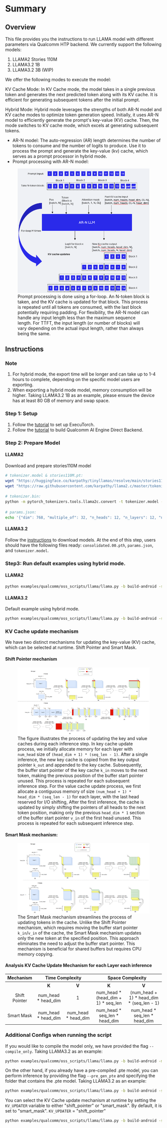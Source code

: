 # Summary

## Overview
This file provides you the instructions to run LLAMA model with different parameters via Qualcomm HTP backend. We currently support the following models:
 1. LLAMA2 Stories 110M
 2. LLAMA3.2 1B
 3. LLAMA3.2 3B (WIP)

We offer the following modes to execute the model:

KV Cache Mode: In KV Cache mode, the model takes in a single previous token and generates the next predicted token along with its KV cache. It is efficient for generating subsequent tokens after the initial prompt.

Hybrid Mode: Hybrid mode leverages the strengths of both AR-N model and KV cache modes to optimize token generation speed. Initially, it uses AR-N model to efficiently generate the prompt's key-value (KV) cache. Then, the mode switches to KV cache mode, which excels at generating subsequent tokens.
  - AR-N model: The auto-regression (AR) length determines the number of tokens to consume and the number of logits to produce. Use it to process the prompt and generate the key-value (kv) cache, which serves as a prompt processor in hybrid mode.
  - Prompt processing with AR-N model: 
  <figure>
    <img src="assets/PromptProcessingWithARN.png" alt="Prompt Processing With AR-N Model">
    <figcaption>Prompt processing is done using a for-loop. An N-token block is taken, and the KV cache is updated for that block. This process is repeated until all tokens are consumed, with the last block potentially requiring padding. For flexibility, the AR-N model can handle any input length less than the maximum sequence length. For TTFT, the input length (or number of blocks) will vary depending on the actual input length, rather than always being the same.
    </figcaption>
</figure>


## Instructions
### Note
1. For hybrid mode, the export time will be longer and can take up to 1-4 hours to complete, depending on the specific model users are exporting.
2. When exporting a hybrid mode model, memory consumption will be higher. Taking LLAMA3.2 1B as an example, please ensure the device has at least 80 GB of memory and swap space.


### Step 1: Setup
1. Follow the [tutorial](https://pytorch.org/executorch/main/getting-started-setup) to set up ExecuTorch.
2. Follow the [tutorial](https://pytorch.org/executorch/main/backends-qualcomm) to build Qualcomm AI Engine Direct Backend.

### Step 2: Prepare Model

#### LLAMA2
Download and prepare stories110M model

```bash
# tokenizer.model & stories110M.pt:
wget "https://huggingface.co/karpathy/tinyllamas/resolve/main/stories110M.pt"
wget "https://raw.githubusercontent.com/karpathy/llama2.c/master/tokenizer.model"

# tokenizer.bin:
python -m pytorch_tokenizers.tools.llama2c.convert -t tokenizer.model -o tokenizer.bin

# params.json:
echo '{"dim": 768, "multiple_of": 32, "n_heads": 12, "n_layers": 12, "norm_eps": 1e-05, "vocab_size": 32000}' > params.json
```

#### LLAMA3.2
Follow the [instructions](https://www.llama.com/) to download models.
At the end of this step, users should have the following files ready: `consolidated.00.pth`, `params.json`, and `tokenizer.model`.


### Step3: Run default examples using hybrid mode.
#### LLAMA2
```bash
python examples/qualcomm/oss_scripts/llama/llama.py -b build-android -s ${SERIAL_NUM} -m ${SOC_MODEL} --ptq 16a4w --checkpoint stories110M.pt --params params.json --tokenizer_model tokenizer.model --tokenizer_bin tokenizer.bin --llama_model stories110m --model_mode hybrid --prefill_ar_len 32 --max_seq_len 128 --prompt "Once upon a time"
```

#### LLAMA3.2
Default example using hybrid mode.
```bash
python examples/qualcomm/oss_scripts/llama/llama.py -b build-android -s ${SERIAL_NUM} -m ${SOC_MODEL} --ptq 16a4w --checkpoint consolidated.00.pth --params params.json --tokenizer_model tokenizer.model --llama_model llama3_2 --model_mode hybrid --prefill_ar_len 32 --max_seq_len 128 --prompt "what is 1+1"
```

### KV Cache update mechanism
We have two distinct mechanisms for updating the key-value (KV) cache, which can be selected at runtime. Shift Pointer and Smart Mask.

#### Shift Pointer mechanism

<figure>
    <img src="assets/ShiftPointer.png" alt="Shift Pointer mechanism"> <figcaption>
    The figure illustrates the process of updating the key and value caches during each inference step. In key cache update process, we initially allocate memory for each layer with <code>num_head</code> size of <code>(head_dim + 1) * (seq_len - 1)</code>. After a single inference, the new key cache is copied from the key output pointer <code>k_out</code> and appended to the key cache. Subsequently, the buffer start pointer of the key cache <code>k_in</code> moves to the next token, making the previous position of the buffer start pointer unused. This process is repeated for each subsequent inference step.
    For the value cache update process, we first allocate a contiguous memory of size <code>(num_head + 1) * head_dim * (seq_len - 1)</code> for each layer, with the last head reserved for I/O shifting, After the first inference, the cache is updated by simply shifting the pointers of all heads to the next token position, making only the previous <code>head_dim * 1</code> section of the buffer start pointer <code>v_in</code> of the first head unused. This process is repeated for each subsequent inference step.</figcaption>
</figure>

#### Smart Mask mechanism:
<figure>
    <img src="assets/SmartMask.png" alt="Smart Mask mechanism">
    <figcaption>The Smart Mask mechanism streamlines the process of updating tokens in the cache. Unlike the Shift Pointer mechanism, which requires moving the buffer start pointer <code>k_in</code>/<code>v_in</code> of the cache, the Smart Mask mechanism updates only the new token at the specified position. This approach eliminates the need to adjust the buffer start pointer. This mechanism is beneficial for shared buffers but requires CPU memory copying. </figcaption>
</figure>

#### Analysis KV Cache Update Mechanism for each Layer each inference
<table>
  <tr>
    <th>Mechanism</th>
    <th colspan="2" style="text-align:center;">Time Complexity</th>
    <th colspan="2" style="text-align:center;">Space Complexity</th>
  </tr>
  <tr>
    <th></th>
    <th style="text-align:center;">K</th>
    <th style="text-align:center;">V</th>
    <th style="text-align:center;">K</th>
    <th style="text-align:center;">V</th>
  </tr>
  <tr>
    <td style="text-align:center;">Shift Pointer</td>
    <td style="text-align:center;">num_head * head_dim</td>
    <td style="text-align:center;">1</td>
    <td style="text-align:center;">num_head * (head_dim + 1) * seq_len</td>
    <td style="text-align:center;">(num_head + 1) * head_dim * (seq_len - 1)</td>
  </tr>
  <tr>
    <td style="text-align:center;">Smart Mask</td>
    <td style="text-align:center;">num_head * head_dim</td>
    <td style="text-align:center;">num_head * head_dim</td>
    <td style="text-align:center;">num_head * seq_len * head_dim</td>
    <td style="text-align:center;">num_head * seq_len * head_dim</td>
  </tr>
</table>

### Additional Configs when running the script
If you would like to compile the model only, we have provided the flag `--compile_only`. Taking LLAMA3.2 as an example:
```bash
python examples/qualcomm/oss_scripts/llama/llama.py -b build-android -m ${SOC_MODEL} --ptq 16a4w --checkpoint consolidated.00.pth --params params.json --tokenizer_model tokenizer.model --llama_model llama3_2 --model_mode hybrid --prefill_ar_len 32 --max_seq_len 128 --prompt "what is 1+1" --compile_only
```

On the other hand, if you already have a pre-compiled .pte model, you can perform inference by providing the flag `--pre_gen_pte` and specifying the folder that contains the .pte model. Taking LLAMA3.2 as an example:
```bash
python examples/qualcomm/oss_scripts/llama/llama.py -b build-android -s ${SERIAL_NUM} -m ${SOC_MODEL} --ptq 16a4w --checkpoint consolidated.00.pth --params params.json --tokenizer_model tokenizer.model --llama_model llama3_2 --model_mode hybrid --prefill_ar_len 32 --max_seq_len 128 --prompt "what is 1+1" --pre_gen_pte ${FOLDER_TO_PRE_GEN_PTE}
```

You can select the KV Cache update mechanism at runtime by setting the `KV_UPDATER` variable to either "shift_pointer" or "smart_mask". By default, it is set to "smart_mask".
`KV_UPDATER` = "shift_pointer"
```bash
python examples/qualcomm/oss_scripts/llama/llama.py -b build-android -s ${SERIAL_NUM} -m ${SOC_MODEL} --ptq 16a4w --checkpoint consolidated.00.pth --params params.json --tokenizer_model tokenizer.model --llama_model llama3_2 --model_mode hybrid --prefill_ar_len 32 --max_seq_len 128 --prompt "what is 1+1" --kv_updator ${KV_UPDATER}
```
